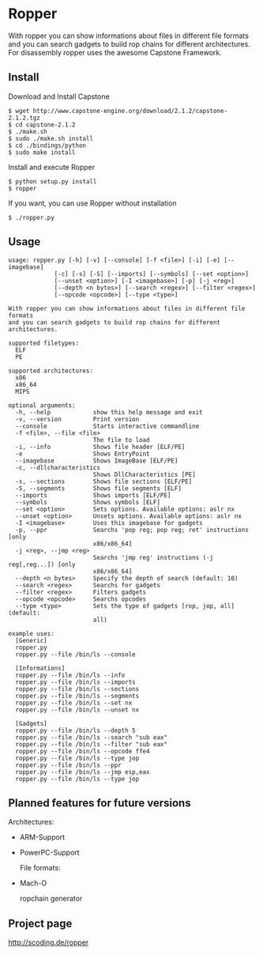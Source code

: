 Ropper
================

With ropper you can show informations about files in different file formats
and you can search gadgets to build rop chains for different architectures. For disassembly ropper uses the
awesome Capstone Framework.

Install
-------

Download and Install Capstone

    $ wget http://www.capstone-engine.org/download/2.1.2/capstone-2.1.2.tgz
    $ cd capstone-2.1.2
    $ ./make.sh
    $ sudo ./make.sh install
    $ cd ./bindings/python
    $ sudo make install

Install and execute Ropper

    $ python setup.py install
    $ ropper

If you want, you can use Ropper without installation

    $ ./ropper.py


Usage
-----

    usage: ropper.py [-h] [-v] [--console] [-f <file>] [-i] [-e] [--imagebase]
                 [-c] [-s] [-S] [--imports] [--symbols] [--set <option>]
                 [--unset <option>] [-I <imagebase>] [-p] [-j <reg>]
                 [--depth <n bytes>] [--search <regex>] [--filter <regex>]
                 [--opcode <opcode>] [--type <type>]

    With ropper you can show informations about files in different file formats
    and you can search gadgets to build rop chains for different architectures.

    supported filetypes:
      ELF
      PE

    supported architectures:
      x86
      x86_64
      MIPS

    optional arguments:
      -h, --help            show this help message and exit
      -v, --version         Print version
      --console             Starts interactive commandline
      -f <file>, --file <file>
                            The file to load
      -i, --info            Shows file header [ELF/PE]
      -e                    Shows EntryPoint
      --imagebase           Shows ImageBase [ELF/PE]
      -c, --dllcharacteristics
                            Shows DllCharacteristics [PE]
      -s, --sections        Shows file sections [ELF/PE]
      -S, --segments        Shows file segments [ELF]
      --imports             Shows imports [ELF/PE]
      --symbols             Shows symbols [ELF]
      --set <option>        Sets options. Available options: aslr nx
      --unset <option>      Unsets options. Available options: aslr nx
      -I <imagebase>        Uses this imagebase for gadgets
      -p, --ppr             Searchs 'pop reg; pop reg; ret' instructions [only
                            x86/x86_64]
      -j <reg>, --jmp <reg>
                            Searchs 'jmp reg' instructions (-j reg[,reg...]) [only
                            x86/x86_64]
      --depth <n bytes>     Specify the depth of search (default: 10)
      --search <regex>      Searchs for gadgets
      --filter <regex>      Filters gadgets
      --opcode <opcode>     Searchs opcodes
      --type <type>         Sets the type of gadgets [rop, jop, all] (default:
                            all)

    example uses:
      [Generic]
      ropper.py
      ropper.py --file /bin/ls --console

      [Informations]
      ropper.py --file /bin/ls --info
      ropper.py --file /bin/ls --imports
      ropper.py --file /bin/ls --sections
      ropper.py --file /bin/ls --segments
      ropper.py --file /bin/ls --set nx
      ropper.py --file /bin/ls --unset nx

      [Gadgets]
      ropper.py --file /bin/ls --depth 5
      ropper.py --file /bin/ls --search "sub eax"
      ropper.py --file /bin/ls --filter "sub eax"
      ropper.py --file /bin/ls --opcode ffe4
      ropper.py --file /bin/ls --type jop
      ropper.py --file /bin/ls --ppr
      ropper.py --file /bin/ls --jmp esp,eax
      ropper.py --file /bin/ls --type jop


Planned features for future versions
------------------------------------
  Architectures:
- ARM-Support
- PowerPC-Support


  File formats:
- Mach-O


  ropchain generator

Project page
------------------------------------
http://scoding.de/ropper
